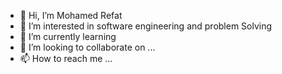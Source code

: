 - 👋 Hi, I’m Mohamed Refat
- 👀 I’m interested in software engineering and problem Solving
- 🌱 I’m currently learning 
- 💞️ I’m looking to collaborate on ...
- 📫 How to reach me ...

<!---
Mohammed-Refat/Mohammed-Refat is a ✨ special ✨ repository because its `README.md` (this file) appears on your GitHub profile.
You can click the Preview link to take a look at your changes.
--->
